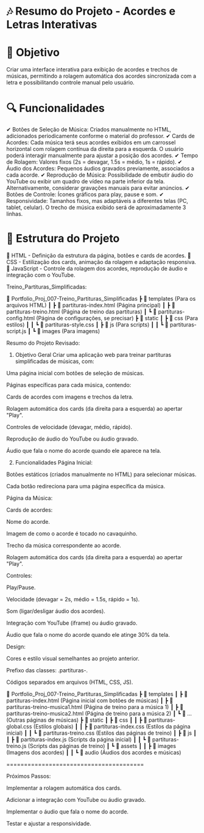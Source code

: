 # 🎶 Resumo do Projeto - Acordes e Letras Interativas

# 📌 Objetivo

Criar uma interface interativa para exibição de acordes e trechos de músicas, permitindo a rolagem automática dos acordes sincronizada com a letra e possibilitando controle manual pelo usuário.

# 🔍 Funcionalidades

✔ Botões de Seleção de Música: Criados manualmente no HTML, adicionados periodicamente conforme o material do professor.
✔ Cards de Acordes: Cada música terá seus acordes exibidos em um carrossel horizontal com rolagem contínua da direita para a esquerda. O usuário poderá interagir manualmente para ajustar a posição dos acordes.
✔ Tempo de Rolagem: Valores fixos (2s = devagar, 1.5s = médio, 1s = rápido).
✔ Áudio dos Acordes: Pequenos áudios gravados previamente, associados a cada acorde.
✔ Reprodução de Música: Possibilidade de embutir áudio do YouTube ou exibir um quadro de vídeo na parte inferior da tela. Alternativamente, considerar gravações manuais para evitar anúncios.
✔ Botões de Controle: Ícones gráficos para play, pause e som.
✔ Responsividade: Tamanhos fixos, mas adaptáveis a diferentes telas (PC, tablet, celular). O trecho de música exibido será de aproximadamente 3 linhas.

# 📂 Estrutura do Projeto

📌 HTML - Definição da estrutura da página, botões e cards de acordes.
📌 CSS - Estilização dos cards, animação da rolagem e adaptação responsiva.
📌 JavaScript - Controle da rolagem dos acordes, reprodução de áudio e integração com o YouTube.

Treino_Partituras_Simplificadas:

📂 Portfolio_Proj_007-Treino_Partituras_Simplificadas
┣ 📂 templates (Para os arquivos HTML)
┃ ┣ 📄 partituras-index.html (Página principal)
┃ ┣ 📄 partituras-treino.html (Página de treino das partituras)
┃ ┗ 📄 partituras-config.html (Página de configurações, se precisar)
┣ 📂 static
┃ ┣ 📂 css (Para estilos)
┃ ┃ ┗ 📄 partituras-style.css
┃ ┣ 📂 js (Para scripts)
┃ ┃ ┗ 📄 partituras-script.js
┃ ┗ 📂 images (Para imagens)



<!-- =============================================== -->

Resumo do Projeto Revisado:

1. Objetivo Geral
Criar uma aplicação web para treinar partituras simplificadas de músicas, com:

Uma página inicial com botões de seleção de músicas.

Páginas específicas para cada música, contendo:

Cards de acordes com imagens e trechos da letra.

Rolagem automática dos cards (da direita para a esquerda) ao apertar "Play".

Controles de velocidade (devagar, médio, rápido).

Reprodução de áudio do YouTube ou áudio gravado.

Áudio que fala o nome do acorde quando ele aparece na tela.

2. Funcionalidades
Página Inicial:

Botões estáticos (criados manualmente no HTML) para selecionar músicas.

Cada botão redireciona para uma página específica da música.

Página da Música:

Cards de acordes:

Nome do acorde.

Imagem de como o acorde é tocado no cavaquinho.

Trecho da música correspondente ao acorde.

Rolagem automática dos cards (da direita para a esquerda) ao apertar "Play".

Controles:

Play/Pause.

Velocidade (devagar = 2s, médio = 1.5s, rápido = 1s).

Som (ligar/desligar áudio dos acordes).

Integração com YouTube (iframe) ou áudio gravado.

Áudio que fala o nome do acorde quando ele atinge 30% da tela.

Design:

Cores e estilo visual semelhantes ao projeto anterior.

Prefixo das classes: .partituras-.

Códigos separados em arquivos (HTML, CSS, JS).

📂 Portfolio_Proj_007-Treino_Partituras_Simplificadas
┣ 📂 templates
┃ ┣ 📄 partituras-index.html          (Página inicial com botões de músicas)
┃ ┣ 📄 partituras-treino-musica1.html (Página de treino para a música 1)
┃ ┣ 📄 partituras-treino-musica2.html (Página de treino para a música 2)
┃ ┗ 📄 ...                            (Outras páginas de músicas)
┣ 📂 static
┃ ┣ 📂 css
┃ ┃ ┣ 📄 partituras-global.css        (Estilos globais)
┃ ┃ ┣ 📄 partituras-index.css         (Estilos da página inicial)
┃ ┃ ┗ 📄 partituras-treino.css        (Estilos das páginas de treino)
┃ ┣ 📂 js
┃ ┃ ┣ 📄 partituras-index.js          (Scripts da página inicial)
┃ ┃ ┗ 📄 partituras-treino.js         (Scripts das páginas de treino)
┃ ┗ 📂 assets
┃ ┃ ┣ 📂 images                       (Imagens dos acordes)
┃ ┃ ┗ 📂 audio                        (Áudios dos acordes e músicas)

=======================================

Próximos Passos:

Implementar a rolagem automática dos cards.

Adicionar a integração com YouTube ou áudio gravado.

Implementar o áudio que fala o nome do acorde.

Testar e ajustar a responsividade.
